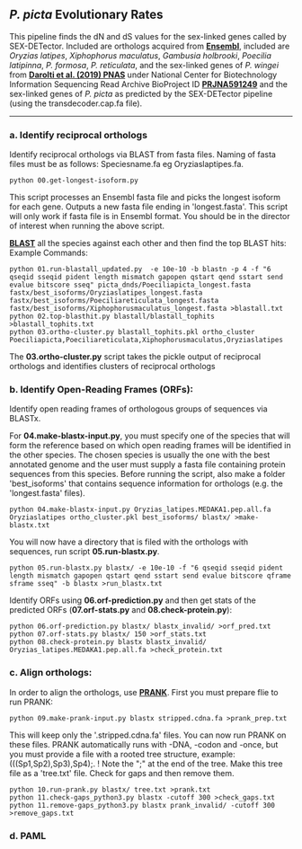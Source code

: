 ## _P. picta_ Evolutionary Rates
This pipeline finds the dN and dS values for the sex-linked genes called by SEX-DETector. Included are orthologs acquired from **[Ensembl](http://uswest.ensembl.org/index.html)**, included are _Oryzias latipes_, _Xiphophorus maculatus_, _Gambusia holbrooki_, _Poecilia latipinna_, _P. formosa_, _P. reticulata_, and the sex-linked genes of _P. wingei_ from **[Darolti et al. (2019) PNAS](https://doi-org.ezproxy.library.ubc.ca/10.1073/pnas.1905298116)** under National Center for Biotechnology Information Sequencing Read Archive BioProject ID **[PRJNA591249](https://www-ncbi-nlm-nih-gov.ezproxy.library.ubc.ca/bioproject/?term=PRJNA591249)** and the sex-linked genes of _P. picta_ as predicted by the SEX-DETector pipeline (using the transdecoder.cap.fa file).

------------------------------------------------------------------------------------------------------------------------------------

### a. Identify reciprocal orthologs
Identify reciprocal orthologs via BLAST from fasta files. Naming of fasta files must be as follows: Speciesname.fa eg Oryziaslaptipes.fa. 

    python 00.get-longest-isoform.py 
    
This script processes an Ensembl fasta file and picks the longest isoform for each gene. Outputs a new fasta file ending in 'longest.fasta'. This script will only work if fasta file is in Ensembl format. You should be in the director of interest when running the above script.

**[BLAST](https://blast.ncbi.nlm.nih.gov/Blast.cgi)** all the species against each other and then find the top BLAST hits:
Example Commands:

    python 01.run-blastall_updated.py  -e 10e-10 -b blastn -p 4 -f "6 qseqid sseqid pident length mismatch gapopen qstart qend sstart send evalue bitscore sseq" picta_dnds/Poeciliapicta_longest.fasta fastx/best_isoforms/Oryziaslatipes_longest.fasta fastx/best_isoforms/Poeciliareticulata_longest.fasta fastx/best_isoforms/Xiphophorusmaculatus_longest.fasta >blastall.txt
    python 02.top-blasthit.py blastall/blastall_tophits >blastall_tophits.txt
    python 03.ortho-cluster.py blastall_tophits.pkl ortho_cluster Poeciliapicta,Poeciliareticulata,Xiphophorusmaculatus,Oryziaslatipes
    
The **03.ortho-cluster.py** script takes the pickle output of reciprocal orthologs and identifies clusters of reciprocal orthologs

### b. Identify Open-Reading Frames (ORFs):
Identify open reading frames of orthologous groups of sequences via BLASTx.  

For **04.make-blastx-input.py**, you must specify one of the species that will form the reference based on which open reading frames will be identified in the other species. The chosen species is usually the one with the best annotated genome and the user must supply a fasta file containing protein sequences from this species. Before running the script, also make a folder 'best_isoforms' that contains sequence information for orthologs (e.g. the 'longest.fasta' files).

    python 04.make-blastx-input.py Oryzias_latipes.MEDAKA1.pep.all.fa Oryziaslatipes ortho_cluster.pkl best_isoforms/ blastx/ >make-blastx.txt
    
You will now have a directory that is filed with the orthologs with sequences, run script **05.run-blastx.py**.

    python 05.run-blastx.py blastx/ -e 10e-10 -f "6 qseqid sseqid pident length mismatch gapopen qstart qend sstart send evalue bitscore qframe sframe sseq" -b blastx >run_blastx.txt

Identify ORFs using **06.orf-prediction.py** and then get stats of the predicted ORFs (**07.orf-stats.py** and **08.check-protein.py**):

    python 06.orf-prediction.py blastx/ blastx_invalid/ >orf_pred.txt
    python 07.orf-stats.py blastx/ 150 >orf_stats.txt
    python 08.check-protein.py blastx blastx_invalid/ Oryzias_latipes.MEDAKA1.pep.all.fa >check_protein.txt

### c. Align orthologs:
In order to align the orthologs, use **[PRANK](http://wasabiapp.org/software/prank/)**. First you must prepare flie to run PRANK:

    python 09.make-prank-input.py blastx stripped.cdna.fa >prank_prep.txt

This will keep only the '.stripped.cdna.fa' files. You can now run PRANK on these files. PRANK automatically runs with -DNA, -codon and -once, but you must provide a file with a rooted tree structure, example: (((Sp1,Sp2),Sp3),Sp4);. ! Note the ";" at the end of the tree. Make this tree file as a 'tree.txt' file. Check for gaps and then remove them.

    python 10.run-prank.py blastx/ tree.txt >prank.txt
    python 11.check-gaps_python3.py blastx -cutoff 300 >check_gaps.txt
    python 11.remove-gaps_python3.py blastx prank_invalid/ -cutoff 300 >remove_gaps.txt
    

### d. PAML
    




